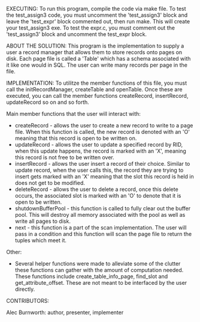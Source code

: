 EXECUTING: To run this program, compile the code via make file. To test the test_assign3 code, you must uncomment the 'test_assign3' block and leave the 'test_expr' block commented out, then run make. This will create your test_assign3 exe. To test the expr.c, you must comment out the 'test_assign3' block and uncomment the test_expr block.  

ABOUT THE SOLUTION: This program is the implementation to supply a user a record manager that allows them to store records onto pages on disk. Each page file is called a 'Table' which has a schema associated with it like one would in SQL. The user can write many records per page in the file. 

IMPLEMENTATION: To utilitze the member functions of this file, you must call the initRecordManager, createTable and openTable. Once these are executed, you can call the member functions createRecord, insertRecord, updateRecord so on and so forth. 

Main member functions that the user will interact with: 
- createRecord - allows the user to create a new record to write to a page file. When this function is called, the new record is denoted with an 'O' meaning that this record is open to be written on.
- updateRecord - allows the user to update a specified record by RID, when this update happens, the record is marked with an 'X', meaning this record is not free to be written over. 
- insertRecord - allows the user insert a record of their choice. Similar to update record, when the user calls this, the record they are trying to insert gets marked with an 'X' meaning that the slot this record is held in does not get to be modified. 
- deleteRecord - allows the user to delete a record, once this delete occurs, the associated slot is marked with an 'O' to denote that it is open to be written. 
- shutdownBufferPool - this function is called to fully clear out the buffer pool. This will destroy all memory associated with the pool as well as write all pages to disk.
- next - this function is a part of the scan implementation. The user will pass in a condition and this function will scan the page file to return the tuples which meet it.

Other:
- Several helper functions were made to alleviate some of the clutter these functions can gather with the amount of computation needed. These functions include create_table_info_page, find_slot and get_attribute_offset. These are not meant to be interfaced by the user directly. 

CONTRIBUTORS:

Alec Burnworth: author, presenter, implementer
